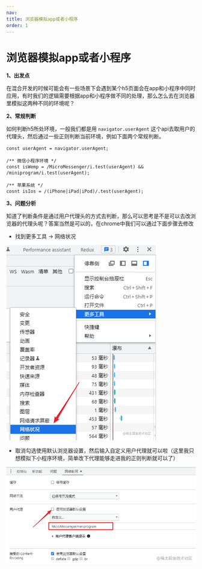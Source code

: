 ```yaml
---
nav:
title: 浏览器模拟app或者小程序
order: 1
---
```


# 浏览器模拟app或者小程序

**1、出发点**

在混合开发的时候可能会有一些场景下会遇到某个h5页面会在app和小程序中同时应用，有时我们的逻辑需要根据app和小程序做不同的处理，那么怎么去在浏览器里模拟这两种不同的环境呢？

**2、常规判断**

如何判断h5所处环境，一般我们都是用 `navigator.userAgent` 这个api去取用户的代理头，然后通过一些正则判断当前环境，例如下面两个常规判断。

    const userAgent = navigator.userAgent;

    /** 微信小程序环境 */
    const isWemp = /MicroMessenger/i.test(userAgent) && /miniprogram/i.test(userAgent);

    /** 苹果系统 */
    cosnt isIos = /(iPhone|iPad|iPod)/.test(userAgent);

**3、问题分析**

知道了判断条件是通过用户代理头的方式去判断，那么可以思考是不是可以去改浏览器的代理头呢？答案当然是可以的，在chrome中我们可以通过下面步骤去修改

- 找到更多工具 -> 网络状况

![image.png](../../assets/mp/0f508ce619234aaeb3fd8d083c5a329f~tplv-k3u1fbpfcp-watermark.png)

- 取消勾选使用默认浏览器设置，然后输入自定义用户代理就可以啦（这里我只想模拟下小程序环境，简单改下代理能够走进我的正则判断就可以了）

![image.png](../../assets/mp/5606466d9d804b29872b99d94ee7dca2~tplv-k3u1fbpfcp-watermark.png)
